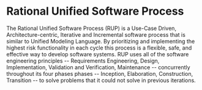 # Rational Unified Software Process

The Rational Unified Software Process (RUP) is a Use-Case Driven, Architecture-centric, Iterative and Incremental software process that is similar to Unified Modeling Language. By prioritizing and implementing the highest risk functionality in each cycle this process is a flexible, safe, and effective way to develop software systems. RUP uses all of the software engineering principles -- Requirements Engineering, Design, Implementation, Validation and Verification, Maintenance -- concurrently throughout its four phases phases -- Inception, Elaboration, Construction, Transition -- to solve problems that it could not solve in previous iterations.
